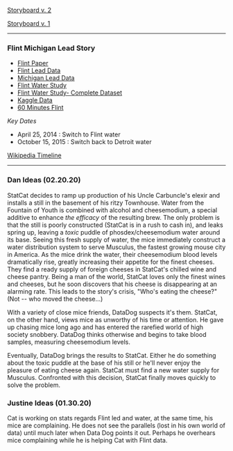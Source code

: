 [Storyboard v. 2](https://docs.google.com/presentation/d/17Hbndiyf23DjAgSIsqiEWFGGyJXL51G9aUgpNU3UVyQ/edit?usp=sharing)

[Storyboard v. 1](https://docs.google.com/presentation/d/1TBB-rH2XDP52SCPjj-htuFNaC1V_2MMJE-QdBujtPdA/edit?usp=sharing)

------------------------------------------------------------------------------------------
### Flint Michigan Lead Story
- [Flint Paper](https://ajph.aphapublications.org/doi/10.2105/AJPH.2015.303003)
- [Flint Lead Data](https://www.michigan.gov/flintwater/0,6092,7-345-76292_76294_76297---,00.html)
- [Michigan Lead Data](https://www.michigan.gov/lead/0,5417,7-310-84214---,00.html)
- [Flint Water Study](http://flintwaterstudy.org/2016/04/results-of-flint-resident-water-lead-sampling-march-2016/)
- [Flint Water Study- Complete Dataset](http://flintwaterstudy.org/2015/12/complete-dataset-lead-results-in-tap-water-for-271-flint-samples/)
- [Kaggle Data](https://www.kaggle.com/c/mdst-flint/data)
- [60 Minutes Flint](https://www.cbsnews.com/news/flint-water-crisis-effect-on-children-60-minutes-2020-03-15/)

*Key Dates*
- April 25, 2014   : Switch to Flint water
- October 15, 2015 : Switch back to Detroit water

[Wikipedia Timeline](https://en.wikipedia.org/wiki/Flint_water_crisis#Return_to_Detroit_water)

------------------------------------------------------------------------------------------
### Dan Ideas (02.20.20)
StatCat decides to ramp up production of his Uncle Carbuncle's elexir and installs a still in the basement of his ritzy Townhouse.  Water from the Fountain of Youth is combined with alcohol and cheesemodium, a special additive to enhance *the efficacy* of the resulting brew.  The only problem is that the still is poorly constructed (StatCat is in a rush to cash in), and leaks spring up, leaving a *toxic* puddle of phosdex/cheesemodium water around its base.  Seeing this fresh supply of water, the mice immediately construct a water distribution system to serve Musculus, the fastest growing mouse city in America.  As the mice drink the water, their cheesemodium blood levels dramatically rise, greatly increasing their appetite for the finest cheeses.  They find a ready supply of foreign cheeses in StatCat's chilled wine and cheese pantry.  Being a man of the world, StatCat loves only the finest wines and cheeses, but he soon discovers that his cheese is disappearing at an alarming rate.  This leads to the story's crisis, "Who's eating  the cheese?"  (Not -- who moved the cheese...)

With a variety of close mice friends, DataDog suspects it's them.  StatCat, on the other hand, views mice as unworthy of his time or attention.  He gave up chasing mice long ago and has entered the rarefied world of high society snobbery.  DataDog thinks otherwise and begins to take blood samples, measuring cheesemodium levels.  

Eventually, DataDog brings the results to StatCat.  Either he do something about the toxic puddle at the base of his still or he'll never enjoy the pleasure of eating cheese again.  StatCat must find a new water supply for Musculus.  Confronted with this decision, StatCat finally moves quickly to solve the problem.

### Justine Ideas (01.30.20)
Cat is working on stats regards Flint led and water, at the same time, his mice are complaining. He does not see the parallels (lost in his own world of data) until much later when Data Dog points it out. Perhaps he overhears mice complaining while he is helping Cat with Flint data. 
